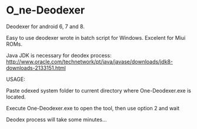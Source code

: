 # O_ne-Deodexer
Deodexer for android 6, 7 and 8.

Easy to use deodexer wrote in batch script for Windows.
Excelent for Miui ROMs.

Java JDK  is necessary for deodex process:
http://www.oracle.com/technetwork/pt/java/javase/downloads/jdk8-downloads-2133151.html


USAGE:

Paste odexed system folder to current directory where One-Deodexer.exe is located.
      
Execute One-Deodexer.exe to open the tool, then use option 2 and wait

Deodex process will take some minutes...
